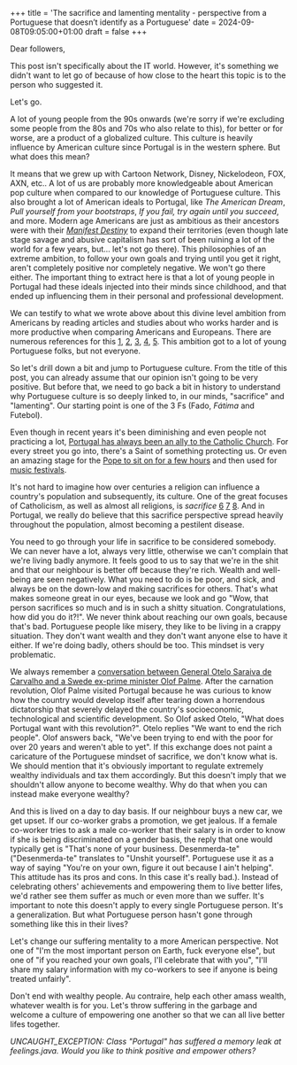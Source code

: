+++
title = 'The sacrifice and lamenting mentality - perspective from a Portuguese that doesn’t identify as a Portuguese'
date = 2024-09-08T09:05:00+01:00
draft = false
+++

Dear followers,

This post isn't specifically about the IT world. However, it's something we didn't want to let go of because of how close to the heart this topic is to the person who suggested it.

Let's go.

A lot of young people from the 90s onwards (we're sorry if we're excluding some people from the 80s and 70s who also relate to this), for better or for worse, are a product of a globalized culture. This culture is heavily influence by American culture since Portugal is in the western sphere. But what does this mean?

It means that we grew up with Cartoon Network, Disney, Nickelodeon, FOX, AXN, etc.. A lot of us are probably more knowledgeable about American pop culture when compared to our knowledge of Portuguese culture. This also brought a lot of American ideals to Portugal, like _The American Dream_, _Pull yourself from your bootstraps_, _If you fail, try again until you succeed_, and more. Modern age Americans are just as ambitious as their ancestors were with their [_Manifest Destiny_](https://www.britannica.com/event/Manifest-Destiny) to expand their territories (even though late stage savage and abusive capitalism has sort of been ruining a lot of the world for a few years, but... let's not go there). This philosophies of an extreme ambition, to follow your own goals and trying until you get it right, aren't completely positive nor completely negative. We won't go there either. The important thing to extract here is that a lot of young people in Portugal had these ideals injected into their minds since childhood, and that ended up influencing them in their personal and professional development.

We can testify to what we wrote above about this divine level ambition from Americans by reading articles and studies about who works harder and is more productive when comparing Americans and Europeans. There are numerous references for this [1](https://www.businessinsider.com/americans-just-work-harder-than-europeans-nicolai-tangen-norges-bank-2024-4), [2](https://www.ft.com/content/4e319ddd-cfbd-447a-b872-3fb66856bb65), [3](https://www.nzz.ch/english/are-lazy-europeans-falling-behind-the-americans-ld.1830156), [4](https://econreview.studentorg.berkeley.edu/live-to-work-or-work-to-live-work-culture-in-the-u-s-versus-europe/), [5](https://www.minneapolisfed.org/article/2003/european-vacation-why-americans-work-more-than-europeans). This ambition got to a lot of young Portuguese folks, but not everyone. 

So let's drill down a bit and jump to Portuguese culture. From the title of this post, you can already assume that our opinion isn't going to be very positive. But before that, we need to go back a bit in history to understand why Portuguese culture is so deeply linked to, in our minds, "sacrifice" and "lamenting". Our starting point is one of the 3 Fs (Fado, *Fátima* and Futebol).

Even though in recent years it's been diminishing and even people not practicing a lot, [Portugal has always been an ally to the Catholic Church](https://www.publico.pt/2023/08/01/sociedade/noticia/portugueses-face-religiao-catolicos-2058660). For every street you go into, there's a Saint of something protecting us. Or even an amazing stage for the [Pope to sit on for a few hours](https://observador.pt/programas/atualidade/veja-as-imagens-do-altar-palco-que-recebera-o-papa-francisco-no-parque-tejo/) and then used for [music festivals](https://expresso.pt/blitz/2023-10-12-Rock-in-Rio-Lisboa-sai-da-Bela-Vista-e-muda-se-para-o-Parque-Tejo-palco-da-JMJ-c8b1ccda).

It's not hard to imagine how over centuries a religion can influence a country's population and subsequently, its culture. One of the great focuses of Catholicism, as well as almost all religions, is *sacrifice* [6](https://www.catholiceducation.org/en/culture/catholic-contributions/the-need-for-sacrifice.html) [7](https://www.catholic.com/audio/caf/why-does-god-command-sacrifice) [8](http://wcucatholic.org/the-purpose-of-our-sacrifices/). And in Portugal, we really do believe that this sacrifice perspective spread heavily throughout the population, almost becoming a pestilent disease. 

You need to go through your life in sacrifice to be considered somebody. We can never have a lot, always very little, otherwise we can't complain that we're living badly anymore. It feels good to us to say that we're in the shit and that our neighbour is better off because they're rich. Wealth and well-being are seen negatively. What you need to do is be poor, and sick, and always be on the down-low and making sacrifices for others. That's what makes someone great in our eyes, because we look and go "Wow, that person sacrifices so much and is in such a shitty situation. Congratulations, how did you do it?!". We never think about reaching our own goals, because that's bad. Portuguese people like misery, they like to be living in a crappy situation. They don't want wealth and they don't want anyone else to have it either. If we're doing badly, others should be too. This mindset is very problematic.

We always remember a [conversation between General Otelo Saraiva de Carvalho and a Swede ex-prime minister Olof Palme](https://www.dn.pt/opiniao/opiniao-dn/sergio-figueiredo/pobres-que-somos-5166100.html/). After the carnation revolution, Olof Palme visited Portugal because he was curious to know how the country would develop itself after tearing down a horrendous dictatorship that severely delayed the country's socioeconomic, technological and scientific development. So Olof asked Otelo, "What does Portugal want with this revolution?". Otelo replies "We want to end the rich people". Olof answers back, "We've been trying to end with the poor for over 20 years and weren't able to yet". If this exchange does not paint a caricature of the Portuguese mindset of sacrifice, we don't know what is. We should mention that it's obviously important to regulate extremely wealthy individuals and tax them accordingly. But this doesn't imply that we shouldn't allow anyone to become wealthy. Why do that when you can instead make everyone wealthy?

And this is lived on a day to day basis. If our neighbour buys a new car, we get upset. If our co-worker grabs a promotion, we get jealous. If a female co-worker tries to ask a male co-worker that their salary is in order to know if she is being discriminated on a gender basis, the reply that one would typically get is "That's none of your business. Desenmerda-te" ("Desenmerda-te" translates to "Unshit yourself". Portuguese use it as a way of saying "You're on your own, figure it out because I ain't helping". This attitude has its pros and cons. In this case it's really bad.). Instead of celebrating others' achievements and empowering them to live better lifes, we'd rather see them suffer as much or even more than we suffer. It's important to note this doesn't apply to every single Portuguese person. It's a generalization. But what Portuguese person hasn't gone through something like this in their lives?

Let's change our suffering mentality to a more American perspective. Not one of "I'm the most important person on Earth, fuck everyone else", but one of "if you reached your own goals, I'll celebrate that with you", "I'll share my salary information with my co-workers to see if anyone is being treated unfairly".

Don't end with wealthy people. Au contraire, help each other amass wealth, whatever wealth is for you. Let's throw suffering in the garbage and welcome a culture of empowering one another so that we can all live better lifes together.

_UNCAUGHT_EXCEPTION: Class "Portugal" has suffered a memory leak at feelings.java. Would you like to think positive and empower others?_